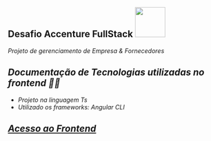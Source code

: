 <h2> Desafio Accenture FullStack <img src="https://media1.tenor.com/images/4a950a1e221d93e654047ecee711af5a/tenor.gif?itemid=8105026" width="70"></h2>

<p><em>Projeto de gerenciamento de Empresa & Fornecedores</a>
  
  ## Documentação de Tecnologias utilizadas no frontend 👩‍💻
  - Projeto na linguagem Ts
  - Utilizado os frameworks: Angular CLI
  
   <h2><a href="https://github.com/annie-bot/front-end-shop">Acesso ao Frontend</a>

